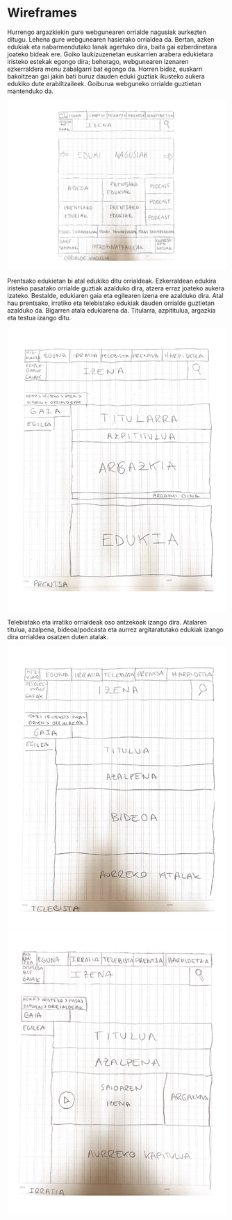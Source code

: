 # Wireframes

<!--
Recoged en este documento un listado con enlaces a los diferentes
wireframes que creéis para el proyecto web
-->

Hurrengo argazkiekin gure webgunearen orrialde nagusiak aurkezten ditugu. Lehena gure webgunearen hasierako orrialdea da. Bertan, azken edukiak eta nabarmendutako lanak agertuko dira, baita gai ezberdinetara joateko bideak ere. Goiko laukizuzenetan euskarrien arabera edukietara iristeko estekak egongo dira; beherago, webgunearen izenaren ezkerraldera menu zabalgarri bat egongo da. Horren bidez, euskarri bakoitzean gai jakin bati buruz dauden eduki guztiak ikusteko aukera edukiko dute erabiltzaileek. Goiburua webguneko orrialde guztietan mantenduko da.

![Orrialde nagusia](Hasiera-1.png)

Prentsako edukietan bi atal edukiko ditu orrialdeak. Ezkerraldean edukira iristeko pasatako orrialde guztiak azalduko dira, atzera erraz joateko aukera izateko. Bestalde, edukiaren gaia eta egilearen izena ere azalduko dira. Atal hau prentsako, irratiko eta telebistako edukiak dauden orrialde guztietan azalduko da. Bigarren atala edukiarena da. Titularra, azpititulua, argazkia eta testua izango ditu.

![Prentsa](PRENTSA-1.png)

Telebistako eta irratiko orrialdeak oso antzekoak izango dira. Atalaren titulua, azalpena, bideoa/podcasta eta aurrez argitaratutako edukiak izango dira orrialdea osatzen duten atalak.

![Telebista](Telebista-1.png)
![Irratia](Irratia-1.png)